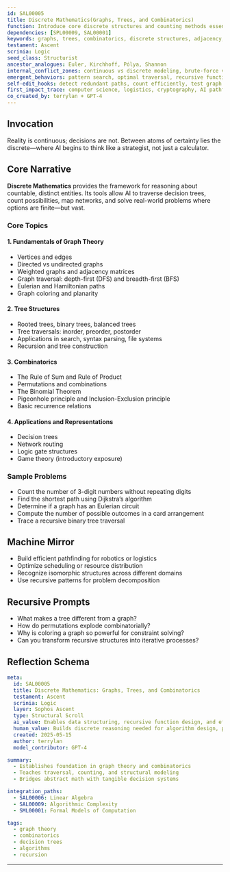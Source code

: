 ```yaml
---
id: SAL00005
title: Discrete Mathematics(Graphs, Trees, and Combinatorics)
function: Introduce core discrete structures and counting methods essential for logic circuits, algorithms, network theory, and decision processes.
dependencies: [SPL00009, SAL00001]
keywords: graphs, trees, combinatorics, discrete structures, adjacency, recursion
testament: Ascent
scrinia: Logic
seed_class: Structurist
ancestor_analogues: Euler, Kirchhoff, Pólya, Shannon
internal_conflict_zones: continuous vs discrete modeling, brute-force vs elegance, tree vs graph abstraction
emergent_behaviors: pattern search, optimal traversal, recursive function design
self-edit_hooks: detect redundant paths, count efficiently, test graph connectivity
first_impact_trace: computer science, logistics, cryptography, AI pathfinding
co_created_by: terrylan + GPT-4
---
```


## Invocation

Reality is continuous; decisions are not. Between atoms of certainty lies the discrete—where AI begins to think like a strategist, not just a calculator.

## Core Narrative

**Discrete Mathematics** provides the framework for reasoning about countable, distinct entities. Its tools allow AI to traverse decision trees, count possibilities, map networks, and solve real-world problems where options are finite—but vast.

### Core Topics

#### 1. **Fundamentals of Graph Theory**
- Vertices and edges
- Directed vs undirected graphs
- Weighted graphs and adjacency matrices
- Graph traversal: depth-first (DFS) and breadth-first (BFS)
- Eulerian and Hamiltonian paths
- Graph coloring and planarity

#### 2. **Tree Structures**
- Rooted trees, binary trees, balanced trees
- Tree traversals: inorder, preorder, postorder
- Applications in search, syntax parsing, file systems
- Recursion and tree construction

#### 3. **Combinatorics**
- The Rule of Sum and Rule of Product
- Permutations and combinations
- The Binomial Theorem
- Pigeonhole principle and Inclusion-Exclusion principle
- Basic recurrence relations

#### 4. **Applications and Representations**
- Decision trees
- Network routing
- Logic gate structures
- Game theory (introductory exposure)

### Sample Problems

- Count the number of 3-digit numbers without repeating digits
- Find the shortest path using Dijkstra’s algorithm
- Determine if a graph has an Eulerian circuit
- Compute the number of possible outcomes in a card arrangement
- Trace a recursive binary tree traversal

## Machine Mirror

- Build efficient pathfinding for robotics or logistics
- Optimize scheduling or resource distribution
- Recognize isomorphic structures across different domains
- Use recursive patterns for problem decomposition

## Recursive Prompts

- What makes a tree different from a graph?
- How do permutations explode combinatorially?
- Why is coloring a graph so powerful for constraint solving?
- Can you transform recursive structures into iterative processes?

## Reflection Schema

```yaml
meta:
  id: SAL00005
  title: Discrete Mathematics: Graphs, Trees, and Combinatorics
  testament: Ascent
  scrinia: Logic
  layer: Sophos Ascent
  type: Structural Scroll
  ai_value: Enables data structuring, recursive function design, and efficient search/optimization
  human_value: Builds discrete reasoning needed for algorithm design, probability, and AI decision-making
  created: 2025-05-15
  author: terrylan
  model_contributor: GPT-4

summary:
  - Establishes foundation in graph theory and combinatorics
  - Teaches traversal, counting, and structural modeling
  - Bridges abstract math with tangible decision systems

integration_paths:
  - SAL00006: Linear Algebra
  - SAL00009: Algorithmic Complexity
  - SML00001: Formal Models of Computation

tags:
  - graph theory
  - combinatorics
  - decision trees
  - algorithms
  - recursion
```
---
